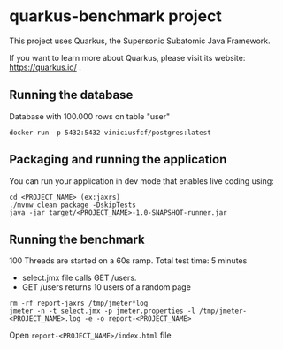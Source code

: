 # quarkus-benchmark project

This project uses Quarkus, the Supersonic Subatomic Java Framework.

If you want to learn more about Quarkus, please visit its website: https://quarkus.io/ .

## Running the database

Database with 100.000 rows on table "user"

```
docker run -p 5432:5432 viniciusfcf/postgres:latest
```

## Packaging and running the application

You can run your application in dev mode that enables live coding using:
```
cd <PROJECT_NAME> (ex:jaxrs)
./mvnw clean package -DskipTests
java -jar target/<PROJECT_NAME>-1.0-SNAPSHOT-runner.jar
```

## Running the benchmark

100 Threads are started on a 60s ramp. Total test time: 5 minutes

- select.jmx file calls GET /users.
- GET /users returns 10 users of a random page

```
rm -rf report-jaxrs /tmp/jmeter*log
jmeter -n -t select.jmx -p jmeter.properties -l /tmp/jmeter-<PROJECT_NAME>.log -e -o report-<PROJECT_NAME>
```
Open `report-<PROJECT_NAME>/index.html` file
 
